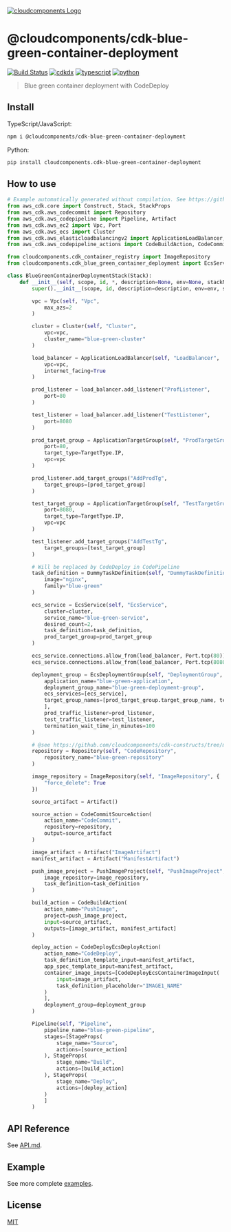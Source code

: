 [![cloudcomponents Logo](https://raw.githubusercontent.com/cloudcomponents/cdk-constructs/master/logo.png)](https://github.com/cloudcomponents/cdk-constructs)

# @cloudcomponents/cdk-blue-green-container-deployment

[![Build Status](https://travis-ci.org/cloudcomponents/cdk-constructs.svg?branch=master)](https://travis-ci.org/cloudcomponents/cdk-constructs)
[![cdkdx](https://img.shields.io/badge/buildtool-cdkdx-blue.svg)](https://github.com/hupe1980/cdkdx)
[![typescript](https://img.shields.io/badge/jsii-typescript-blueviolet.svg)](https://www.npmjs.com/package/@cloudcomponents/cdk-blue-green-container-deployment)
[![python](https://img.shields.io/badge/jsii-python-blueviolet.svg)](https://pypi.org/project/cloudcomponents.cdk-blue-green-container-deployment/)

> Blue green container deployment with CodeDeploy

## Install

TypeScript/JavaScript:

```bash
npm i @cloudcomponents/cdk-blue-green-container-deployment
```

Python:

```bash
pip install cloudcomponents.cdk-blue-green-container-deployment
```

## How to use

```python
# Example automatically generated without compilation. See https://github.com/aws/jsii/issues/826
from aws_cdk.core import Construct, Stack, StackProps
from aws_cdk.aws_codecommit import Repository
from aws_cdk.aws_codepipeline import Pipeline, Artifact
from aws_cdk.aws_ec2 import Vpc, Port
from aws_cdk.aws_ecs import Cluster
from aws_cdk.aws_elasticloadbalancingv2 import ApplicationLoadBalancer, ApplicationTargetGroup, TargetType
from aws_cdk.aws_codepipeline_actions import CodeBuildAction, CodeCommitSourceAction, CodeDeployEcsDeployAction

from cloudcomponents.cdk_container_registry import ImageRepository
from cloudcomponents.cdk_blue_green_container_deployment import EcsService, DummyTaskDefinition, EcsDeploymentGroup, PushImageProject

class BlueGreenContainerDeploymentStack(Stack):
    def __init__(self, scope, id, *, description=None, env=None, stackName=None, tags=None, synthesizer=None, terminationProtection=None, analyticsReporting=None):
        super().__init__(scope, id, description=description, env=env, stackName=stackName, tags=tags, synthesizer=synthesizer, terminationProtection=terminationProtection, analyticsReporting=analyticsReporting)

        vpc = Vpc(self, "Vpc",
            max_azs=2
        )

        cluster = Cluster(self, "Cluster",
            vpc=vpc,
            cluster_name="blue-green-cluster"
        )

        load_balancer = ApplicationLoadBalancer(self, "LoadBalancer",
            vpc=vpc,
            internet_facing=True
        )

        prod_listener = load_balancer.add_listener("ProfListener",
            port=80
        )

        test_listener = load_balancer.add_listener("TestListener",
            port=8080
        )

        prod_target_group = ApplicationTargetGroup(self, "ProdTargetGroup",
            port=80,
            target_type=TargetType.IP,
            vpc=vpc
        )

        prod_listener.add_target_groups("AddProdTg",
            target_groups=[prod_target_group]
        )

        test_target_group = ApplicationTargetGroup(self, "TestTargetGroup",
            port=8080,
            target_type=TargetType.IP,
            vpc=vpc
        )

        test_listener.add_target_groups("AddTestTg",
            target_groups=[test_target_group]
        )

        # Will be replaced by CodeDeploy in CodePipeline
        task_definition = DummyTaskDefinition(self, "DummyTaskDefinition",
            image="nginx",
            family="blue-green"
        )

        ecs_service = EcsService(self, "EcsService",
            cluster=cluster,
            service_name="blue-green-service",
            desired_count=2,
            task_definition=task_definition,
            prod_target_group=prod_target_group
        )

        ecs_service.connections.allow_from(load_balancer, Port.tcp(80))
        ecs_service.connections.allow_from(load_balancer, Port.tcp(8080))

        deployment_group = EcsDeploymentGroup(self, "DeploymentGroup",
            application_name="blue-green-application",
            deployment_group_name="blue-green-deployment-group",
            ecs_services=[ecs_service],
            target_group_names=[prod_target_group.target_group_name, test_target_group.target_group_name
            ],
            prod_traffic_listener=prod_listener,
            test_traffic_listener=test_listener,
            termination_wait_time_in_minutes=100
        )

        # @see https://github.com/cloudcomponents/cdk-constructs/tree/master/examples/blue-green-container-deployment-example/blue-green-repository
        repository = Repository(self, "CodeRepository",
            repository_name="blue-green-repository"
        )

        image_repository = ImageRepository(self, "ImageRepository", {
            "force_delete": True
        })

        source_artifact = Artifact()

        source_action = CodeCommitSourceAction(
            action_name="CodeCommit",
            repository=repository,
            output=source_artifact
        )

        image_artifact = Artifact("ImageArtifact")
        manifest_artifact = Artifact("ManifestArtifact")

        push_image_project = PushImageProject(self, "PushImageProject",
            image_repository=image_repository,
            task_definition=task_definition
        )

        build_action = CodeBuildAction(
            action_name="PushImage",
            project=push_image_project,
            input=source_artifact,
            outputs=[image_artifact, manifest_artifact]
        )

        deploy_action = CodeDeployEcsDeployAction(
            action_name="CodeDeploy",
            task_definition_template_input=manifest_artifact,
            app_spec_template_input=manifest_artifact,
            container_image_inputs=[CodeDeployEcsContainerImageInput(
                input=image_artifact,
                task_definition_placeholder="IMAGE1_NAME"
            )
            ],
            deployment_group=deployment_group
        )

        Pipeline(self, "Pipeline",
            pipeline_name="blue-green-pipeline",
            stages=[StageProps(
                stage_name="Source",
                actions=[source_action]
            ), StageProps(
                stage_name="Build",
                actions=[build_action]
            ), StageProps(
                stage_name="Deploy",
                actions=[deploy_action]
            )
            ]
        )
```

## API Reference

See [API.md](https://github.com/cloudcomponents/cdk-constructs/tree/master/packages/cdk-blue-green-container-deployment/API.md).

## Example

See more complete [examples](https://github.com/cloudcomponents/cdk-constructs/tree/master/examples).

## License

[MIT](https://github.com/cloudcomponents/cdk-constructs/tree/master/packages/cdk-blue-green-container-deployment//LICENSE)
